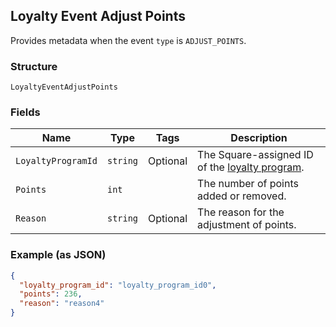 ## Loyalty Event Adjust Points

Provides metadata when the event `type` is `ADJUST_POINTS`.

### Structure

`LoyaltyEventAdjustPoints`

### Fields

| Name | Type | Tags | Description |
|  --- | --- | --- | --- |
| `LoyaltyProgramId` | `string` | Optional | The Square-assigned ID of the [loyalty program](#type-LoyaltyProgram). |
| `Points` | `int` |  | The number of points added or removed. |
| `Reason` | `string` | Optional | The reason for the adjustment of points. |

### Example (as JSON)

```json
{
  "loyalty_program_id": "loyalty_program_id0",
  "points": 236,
  "reason": "reason4"
}
```

